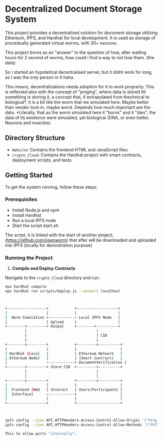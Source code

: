 # Decentralized Document Storage System

This project provides a decentralized solution for document storage utilizing Ethereum, IPFS, and Hardhat for local development. It is used as storage of procedually generated virtual worms, with 30+ neurons.

This project borns as an "answer" to the question of how, after waiting hours for 2 second of worms, how could i find a way to not lose them. (the data)

So i started an hypotetical decentralised server, but it didnt work for long, as I was the only person in it haha. 

This means, decentralizations needs adoption for it to work proprerly. This is reflected also with the concept of "pinging", where data is stored till something is storing it, a concept that, if extrapolated from thechnical to biological*, it is a bit like the worm that we simulated here. Maybe better than vendor lock-in, maybe worst. Depends how much important are the data.
*Literally, that as the worm simulated here it "borns" and it "dies", the data of its existence were simulated, yet biological (DNA, or even better, Neurons and muscles).

## Directory Structure

- `Website`: Contains the frontend HTML and JavaScript files.
- `crypto_Cloud`: Contains the Hardhat project with smart contracts, deployment scripts, and tests.

## Getting Started

To get the system running, follow these steps:

### Prerequisites

- Install Node.js and npm
- Install Hardhat
- Run a local IPFS node
- Start the script start.sh

The script, it is linked with the start of another project, (https://github.com/openworm) that after will be downloaded and uploaded into IPFS (locally for demostration purpose)

### Running the Project

1. **Compile and Deploy Contracts**

Navigate to the `crypto_Cloud` directory and run:

```sh
npx hardhat compile
npx hardhat run scripts/deploy.js --network localhost



+------------------+            +-------------------+
|                  |            |                   |
|  Worm Simulation +------------> Local IPFS Node   |
|                  | Upload     |                   |
+--------+---------+ Output     +--------+----------+
         |                                |
         |                                | CID
         |                                |
+--------v---------+            +---------v----------+
|                  |            |                    |
| Hardhat (Local   |            | Ethereum Network   |
| Ethereum Node)   |            | (Smart Contract)   |
|                  <------------+ DocumentVerification |
+--------+---------+ Store CID  +---------+----------+
         |                                |
         |                                |
+--------v---------+            +---------v----------+
|                  |            |                    |
|  Frontend (Web   | Interact   | Users/Participants |
|  Interface)      <------------+                    |
|                  |            |                    |
+------------------+            +--------------------+



ipfs config --json API.HTTPHeaders.Access-Control-Allow-Origin '["http://127.0.0.1:5500"]'
ipfs config --json API.HTTPHeaders.Access-Control-Allow-Methods '["PUT", "POST", "GET"]'

This to allow ports "internally".
